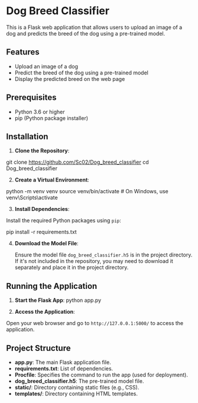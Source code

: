 # Dog Breed Classifier

This is a Flask web application that allows users to upload an image of a dog and predicts the breed of the dog using a pre-trained model.

## Features

- Upload an image of a dog
- Predict the breed of the dog using a pre-trained model
- Display the predicted breed on the web page

## Prerequisites

- Python 3.6 or higher
- pip (Python package installer)

## Installation

1. **Clone the Repository**:

git clone https://github.com/Sc02/Dog_breed_classifier
cd Dog_breed_classifier


2. **Create a Virtual Environment**:

python -m venv venv
source venv/bin/activate # On Windows, use venv\Scripts\activate


3. **Install Dependencies**:

Install the required Python packages using `pip`:
   
pip install -r requirements.txt


4. **Download the Model File**:

   Ensure the model file `dog_breed_classifier.h5` is in the project directory. If it's not included in the repository, you may need to download it separately and place it in the project directory.

## Running the Application

1. **Start the Flask App**:
python app.py


2. **Access the Application**:

Open your web browser and go to `http://127.0.0.1:5000/` to access the application.

## Project Structure

- **app.py**: The main Flask application file.
- **requirements.txt**: List of dependencies.
- **Procfile**: Specifies the command to run the app (used for deployment).
- **dog_breed_classifier.h5**: The pre-trained model file.
- **static/**: Directory containing static files (e.g., CSS).
- **templates/**: Directory containing HTML templates.

